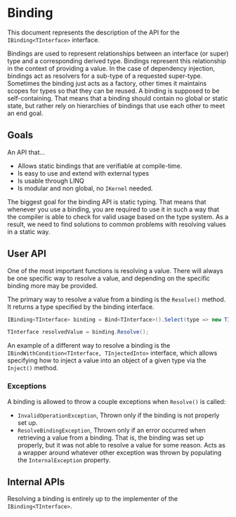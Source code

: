 # Binding
This document represents the description of the API for the `IBinding<TInterface>` interface.

Bindings are used to represent relationships between an interface (or super) type and a
corresponding derived type. Bindings represent this relationship in the context of
providing a value. In the case of dependency injection, bindings act as resolvers for a sub-type of a requested super-type. Sometimes the binding just acts as a factory, other times it maintains scopes for types so that they can be reused. A binding is supposed to be self-containing. That means that a binding should contain no global or static state, but rather rely on hierarchies of bindings that use each other to meet an end goal.

## Goals
An API that...
- Allows static bindings that are verifiable at compile-time.
- Is easy to use and extend with external types
- Is usable through LINQ
- Is modular and non global, no `IKernel` needed.

The biggest goal for the binding API is static typing. That means that
whenever you use a binding, you are required to use it in such a way that the compiler is able to
check for valid usage based on the type system. As a result, we need to find solutions to common problems with resolving values in a static way.

## User API
One of the most important functions is resolving a value. There will always be one specific way to resolve a value, and depending on the specific binding more may be provided.

The primary way to resolve a value from a binding is the `Resolve()` method. It returns a type specified by the binding interface.

```csharp
IBinding<TInterface> binding = Bind<TInterface>().Select(type => new TImplementer());

TInterface resolvedValue = binding.Resolve();
```

An example of a different way to resolve a binding is the `IBindWithCondition<TInterface, TInjectedInto>` interface, which allows specifying how to inject a value into an object of a given type via the `Inject()` method.

### Exceptions
A binding is allowed to throw a couple exceptions when `Resolve()` is called:

- `InvalidOperationException`, Thrown only if the binding is not properly set up.
- `ResolveBindingException`, Thrown only if an error occurred when retrieving a value from a binding. That is, the binding was set up properly, but it was not able to resolve a value for some reason. Acts as a wrapper around whatever other exception was thrown by populating the `InternalException` property.

## Internal APIs

Resolving a binding is entirely up to the implementer of the `IBinding<TInterface>`.
